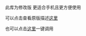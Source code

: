 此库为修改版 更适合手机且更方便使用 

可以点击查看原版描述[这里](README_zh-CN.md)

也可以点击[这里](https://github.com/cat-bucket/cat-osint/)一键调用
